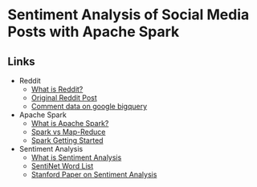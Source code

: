 # Sentiment Analysis of Social Media Posts with Apache Spark



## Links
* Reddit
  * [What is Reddit?](https://en.wikipedia.org/wiki/Reddit)
  * [Original Reddit Post](https://www.reddit.com/r/datasets/comments/3bxlg7/i_have_every_publicly_available_reddit_comment)
  * [Comment data on google bigquery](https://bigquery.cloud.google.com/table/fh-bigquery:reddit_comments.2015_05)
* Apache Spark
  * [What is Apache Spark?](http://spark.apache.org/)
  * [Spark vs Map-Reduce](https://www.quora.com/What-is-the-difference-between-Apache-Spark-and-Apache-Hadoop-Map-Reduce)
  * [Spark Getting Started](http://spark.apache.org/docs/latest/programming-guide.html)
* Sentiment Analysis
  * [What is Sentiment Analysis](https://semantria.com/sentiment-analysis)
  * [SentiNet Word List](http://sentiwordnet.isti.cnr.it/)
  * [Stanford Paper on Sentiment Analysis](http://nlp.stanford.edu/sentiment/)
